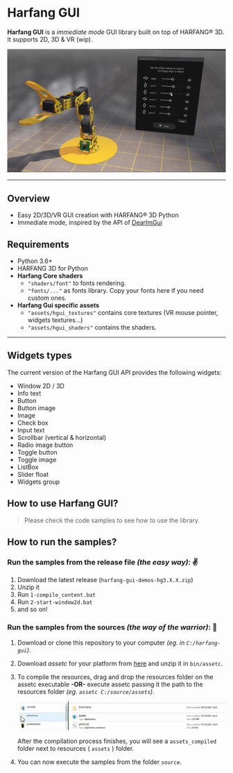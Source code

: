 # Harfang GUI

**Harfang GUI** is a _immediate mode_ GUI library built on top of HARFANG® 3D.
It supports 2D, 3D & VR (wip).  

![hgui](screenshots/gui.png)
___
## Overview  
* Easy 2D/3D/VR GUI creation with HARFANG® 3D Python
* Immediate mode, inspired by the API of [DearImGui](https://github.com/ocornut/imgui)

## Requirements

* Python 3.6+
* HARFANG 3D for Python
* **Harfang Core shaders**
  * `"shaders/font"` to fonts rendering.  
  * `"fonts/..."` as fonts library. Copy your fonts here if you need custom ones.
* **Harfang Gui specific assets**  
  * `"assets/hgui_textures"` contains core textures (VR mouse pointer, widgets textures...)  
  * `"assets/hgui_shaders"` contains the shaders.  

___
## Widgets types

The current version of the Harfang GUI API provides the following widgets:

- Window 2D / 3D  
- Info text  
- Button  
- Button image  
- Image  
- Check box  
- Input text  
- Scrollbar (vertical & horizontal)  
- Radio image button
- Toggle button
- Toggle image
- ListBox
- Slider float
- Widgets group

## How to use Harfang GUI?

>Please check the code samples to see how to use the library.

## How to run the samples?

### Run the samples from the release file _(the easy way)_: :v:
1. Download the latest release (`harfang-gui-demos-hg3.X.X.zip`)
2. Unzip it
3. Run `1-compile_content.bat`
4. Run `2-start-window2d.bat`
5. and so on!
### Run the samples from the sources _(the way of the warrior)_: :metal:

1. Download or clone this repository to your computer _(eg. in `C:/harfang-gui`)_.
2. Download _assetc_ for your platform from [here](https://harfang3d.com/releases) and unzip it in `bin/assetc`.
3. To compile the resources, drag and drop the resources folder on the assetc executable **-OR-** execute assetc passing it the path to the resources folder _(eg. `assetc C:/source/assets`)_.

   ![assetc drag & drop](https://github.com/harfang3d/image-storage/raw/main/tutorials/assetc.gif)

   After the compilation process finishes, you will see a `assets_compiled` folder next to resources ( `assets` ) folder.

4. You can now execute the samples from the folder `source`.
